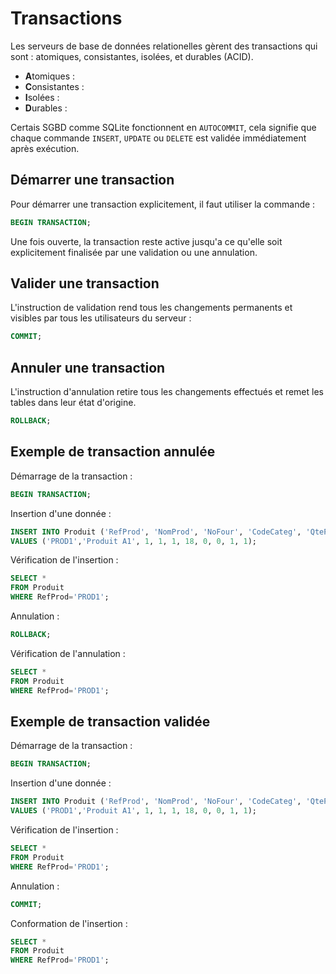 # Transactions

Les serveurs de base de données relationelles gèrent des transactions qui sont : atomiques, consistantes, isolées, et durables (ACID).

- **A**tomiques : 
- **C**onsistantes :  
- **I**solées : 
- **D**urables : 

Certais SGBD comme SQLite fonctionnent en `AUTOCOMMIT`, cela signifie que chaque commande `INSERT`, `UPDATE` ou `DELETE` est validée immédiatement après exécution. 


## Démarrer une transaction

Pour démarrer une transaction explicitement, il faut utiliser la commande : 

```sql
BEGIN TRANSACTION;
```

Une fois ouverte, la transaction reste active jusqu'a ce qu'elle soit explicitement finalisée par une validation ou une annulation. 

## Valider une transaction 

L'instruction de validation rend tous les changements permanents et visibles par tous les utilisateurs du serveur :

```sql
COMMIT;
```


## Annuler une transaction 

L'instruction d'annulation retire tous les changements effectués et remet les tables dans leur état d'origine.

```sql
ROLLBACK;
```


## Exemple de transaction annulée

Démarrage de la transaction :
```sql
BEGIN TRANSACTION;
```

Insertion d'une donnée :
```sql
INSERT INTO Produit ('RefProd', 'NomProd', 'NoFour', 'CodeCateg', 'QteParUnit', 'PrixUnit', 'UnitesStock', 'UnitesCom', 'NiveauReap', 'Indisponible') 
VALUES ('PROD1','Produit A1', 1, 1, 1, 18, 0, 0, 1, 1); 
```

Vérification de l'insertion :
```sql
SELECT * 
FROM Produit 
WHERE RefProd='PROD1';
```

Annulation : 
```sql
ROLLBACK;
```

Vérification de l'annulation :
```sql
SELECT * 
FROM Produit 
WHERE RefProd='PROD1';
```


## Exemple de transaction validée

Démarrage de la transaction :
```sql
BEGIN TRANSACTION;
```

Insertion d'une donnée :
```sql
INSERT INTO Produit ('RefProd', 'NomProd', 'NoFour', 'CodeCateg', 'QteParUnit', 'PrixUnit', 'UnitesStock', 'UnitesCom', 'NiveauReap', 'Indisponible') 
VALUES ('PROD1','Produit A1', 1, 1, 1, 18, 0, 0, 1, 1); 
```

Vérification de l'insertion :
```sql
SELECT * 
FROM Produit 
WHERE RefProd='PROD1';
```

Annulation : 
```sql
COMMIT;
```

Conformation de l'insertion :
```sql
SELECT * 
FROM Produit 
WHERE RefProd='PROD1';
```